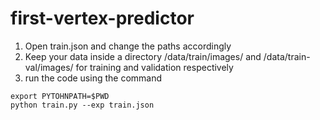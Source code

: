 # first-vertex-predictor
1) Open train.json and change the paths accordingly
2) Keep your data inside a directory /data/train/images/ and /data/train-val/images/ for training and validation respectively
3) run the code using the command 
```
export PYTOHNPATH=$PWD
python train.py --exp train.json
```
